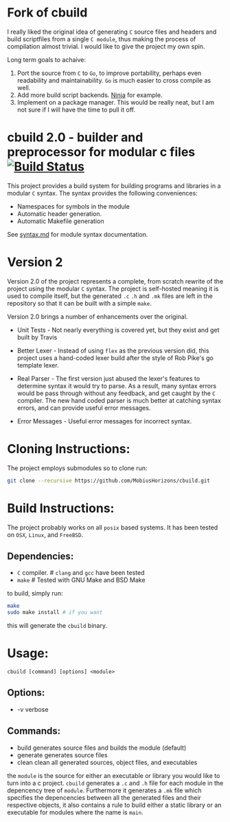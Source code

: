 # Fork of cbuild

I really liked the original idea of generating `C` source files and headers and build scriptfiles from a single `C module`, thus making the process of compilation almost trivial. I would like to give the project my own spin.

Long term goals to achaive:

1. Port the source from `C` to `Go`, to improve portability, perhaps even readability and maintainability. `Go` is much easier to cross compile as well.
2. Add more build script backends. [Ninja](https://ninja-build.org/) for example.
3. Implement on a package manager. This would be really neat, but I am not sure if I will have the time to pull it off. 

# cbuild 2.0 - builder and preprocessor for modular c files  [![Build Status](https://travis-ci.org/MobiusHorizons/cbuild.svg?branch=master)](https://travis-ci.org/MobiusHorizons/cbuild)

This project provides a build system for building programs and libraries in a modular `C` syntax.
The syntax provides the following conveniences:

* Namespaces for symbols in the module
* Automatic header generation.
* Automatic Makefile generation

See [syntax.md](./syntax.md) for module syntax documentation.

# Version 2
Version 2.0 of the project represents a complete, from scratch rewrite of the project using the modular `C` syntax. The project is self-hosted meaning it is used to compile itself, but the generated `.c` `.h` and `.mk` files are left in the repository so that it can be built with a simple `make`.

Version 2.0 brings a number of enhancements over the original.
* Unit Tests - Not nearly everything is covered yet, but they exist and get built by Travis

* Better Lexer - Instead of using `flex` as the previous version did, this project uses a hand-coded lexer build after the style of Rob Pike's go template lexer.

* Real Parser - The first version just abused the lexer's features to determine syntax it would try to parse. As a result, many syntax errors would be pass through without any feedback, and get caught by the `C` compiler. The new hand coded parser is much better at catching syntax errors, and can provide useful error messages.

* Error Messages - Useful error messages for incorrect syntax.


# Cloning Instructions:
The project employs submodules so to clone run:

```sh
git clone --recursive https://github.com/MobiusHorizons/cbuild.git
```

# Build Instructions:
The project probably works on all `posix` based systems. It has been tested on `OSX`, `Linux`, and `FreeBSD`.

## Dependencies:
* `C` compiler.  # `clang` and `gcc` have been tested
* `make`         # Tested with GNU Make and BSD Make

to build, simply run:
```sh
make
sudo make install # if you want
```

this will generate the `cbuild` binary.

# Usage:

`cbuild [command] [options] <module>`

## Options:

* -v         verbose

## Commands:

* build      generates source files and builds the module (default)
* generate   generates source files
* clean      clean all generated sources, object files, and executables

the `module` is the source for either an executable or library you would like to turn into a c project.
`cbuild` generates a `.c` and `.h` file for each module in the depencency tree of `module`. Furthermore it generates a
`.mk` file which specifies the depencencies between all the generated files and their respective objects, it also
contains a rule to build either a static library or an executable for modules where the name is `main`.
